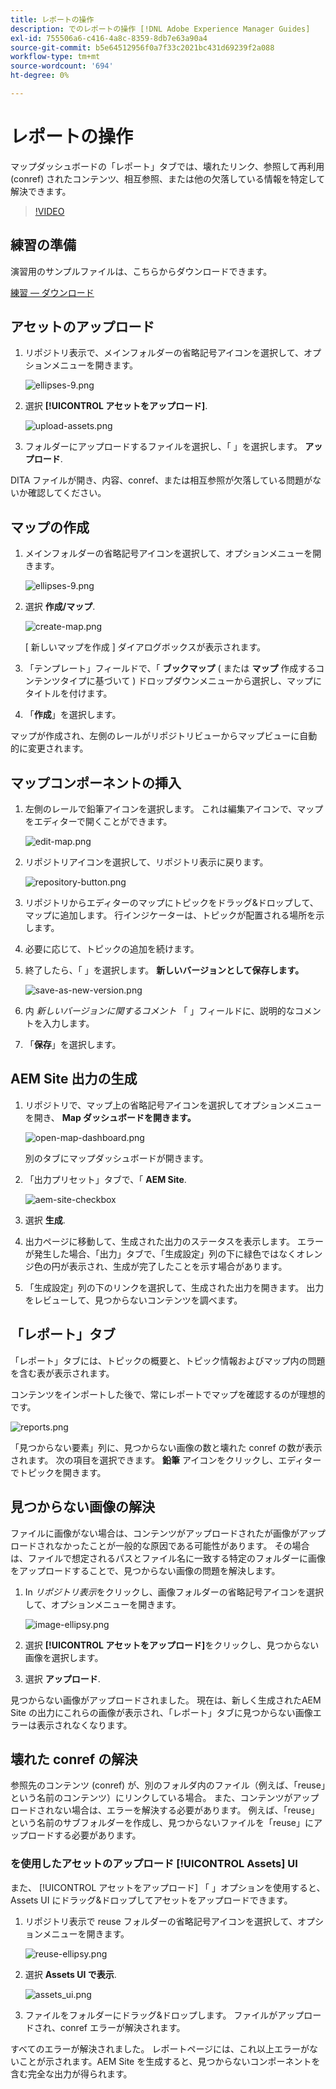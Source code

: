 ```yaml
---
title: レポートの操作
description: でのレポートの操作 [!DNL Adobe Experience Manager Guides]
exl-id: 755506a6-c416-4a8c-8359-8db7e63a90a4
source-git-commit: b5e64512956f0a7f33c2021bc431d69239f2a088
workflow-type: tm+mt
source-wordcount: '694'
ht-degree: 0%

---
```


# レポートの操作

マップダッシュボードの「レポート」タブでは、壊れたリンク、参照して再利用 (conref) されたコンテンツ、相互参照、または他の欠落している情報を特定して解決できます。

>[!VIDEO](https://video.tv.adobe.com/v/339039)

## 練習の準備

演習用のサンプルファイルは、こちらからダウンロードできます。

[練習 — ダウンロード](assets/exercises/working-with-reports.zip)

## アセットのアップロード

1. リポジトリ表示で、メインフォルダーの省略記号アイコンを選択して、オプションメニューを開きます。

   ![ellipses-9.png](images/ellipses-9.png)

2. 選択 **[!UICONTROL アセットをアップロード]**.

   ![upload-assets.png](images/upload-assets.png)

3. フォルダーにアップロードするファイルを選択し、「 」を選択します。 **アップロード**.

DITA ファイルが開き、内容、conref、または相互参照が欠落している問題がないか確認してください。

## マップの作成

1. メインフォルダーの省略記号アイコンを選択して、オプションメニューを開きます。

   ![ellipses-9.png](images/ellipses-9.png)

2. 選択 **作成/マップ**.

   ![create-map.png](images/create-map.png)

   [ 新しいマップを作成 ] ダイアログボックスが表示されます。

3. 「テンプレート」フィールドで、「 **ブックマップ** ( または **マップ** 作成するコンテンツタイプに基づいて ) ドロップダウンメニューから選択し、マップにタイトルを付けます。

4. 「**作成**」を選択します。

マップが作成され、左側のレールがリポジトリビューからマップビューに自動的に変更されます。

## マップコンポーネントの挿入

1. 左側のレールで鉛筆アイコンを選択します。
これは編集アイコンで、マップをエディターで開くことができます。

   ![edit-map.png](images/edit-map.png)

2. リポジトリアイコンを選択して、リポジトリ表示に戻ります。

   ![repository-button.png](images/repository-button.png)

3. リポジトリからエディターのマップにトピックをドラッグ&amp;ドロップして、マップに追加します。
行インジケーターは、トピックが配置される場所を示します。

4. 必要に応じて、トピックの追加を続けます。

5. 終了したら、「 」を選択します。 **新しいバージョンとして保存します。**

   ![save-as-new-version.png](images/save-as-new-version.png)

6. 内 *新しいバージョンに関するコメント* 「 」フィールドに、説明的なコメントを入力します。

7. 「**保存**」を選択します。

## AEM Site 出力の生成

1. リポジトリで、マップ上の省略記号アイコンを選択してオプションメニューを開き、 **Map ダッシュボードを開きます。**

   ![open-map-dashboard.png](images/open-map-dashboard.png)

   別のタブにマップダッシュボードが開きます。
2. 「出力プリセット」タブで、「 **AEM Site**.

   ![aem-site-checkbox](images/aem-site-checkbox.png)

3. 選択 **生成**.

4. 出力ページに移動して、生成された出力のステータスを表示します。
エラーが発生した場合、「出力」タブで、「生成設定」列の下に緑色ではなくオレンジ色の円が表示され、生成が完了したことを示す場合があります。

5. 「生成設定」列の下のリンクを選択して、生成された出力を開きます。
出力をレビューして、見つからないコンテンツを調べます。

## 「レポート」タブ

「レポート」タブには、トピックの概要と、トピック情報およびマップ内の問題を含む表が表示されます。

コンテンツをインポートした後で、常にレポートでマップを確認するのが理想的です。

![reports.png](images/reports.png)

「見つからない要素」列に、見つからない画像の数と壊れた conref の数が表示されます。 次の項目を選択できます。 **鉛筆** アイコンをクリックし、エディターでトピックを開きます。

## 見つからない画像の解決

ファイルに画像がない場合は、コンテンツがアップロードされたが画像がアップロードされなかったことが一般的な原因である可能性があります。 その場合は、ファイルで想定されるパスとファイル名に一致する特定のフォルダーに画像をアップロードすることで、見つからない画像の問題を解決します。

1. In *リポジトリ表示*&#x200B;をクリックし、画像フォルダーの省略記号アイコンを選択して、オプションメニューを開きます。

   ![image-ellipsy.png](images/image-ellipsis.png)

2. 選択 **[!UICONTROL アセットをアップロード]**&#x200B;をクリックし、見つからない画像を選択します。

3. 選択 **アップロード**.

見つからない画像がアップロードされました。 現在は、新しく生成されたAEM Site の出力にこれらの画像が表示され、「レポート」タブに見つからない画像エラーは表示されなくなります。

## 壊れた conref の解決

参照先のコンテンツ (conref) が、別のフォルダ内のファイル（例えば、「reuse」という名前のコンテンツ）にリンクしている場合。 また、コンテンツがアップロードされない場合は、エラーを解決する必要があります。 例えば、「reuse」という名前のサブフォルダーを作成し、見つからないファイルを「reuse」にアップロードする必要があります。

### を使用したアセットのアップロード [!UICONTROL Assets] UI

また、 [!UICONTROL アセットをアップロード] 「 」オプションを使用すると、Assets UI にドラッグ&amp;ドロップしてアセットをアップロードできます。

1. リポジトリ表示で reuse フォルダーの省略記号アイコンを選択して、オプションメニューを開きます。

   ![reuse-ellipsy.png](images/reuse-ellipsis.png)

2. 選択 **Assets UI で表示**.

   ![assets_ui.png](images/assets_ui.png)

3. ファイルをフォルダーにドラッグ&amp;ドロップします。
ファイルがアップロードされ、conref エラーが解決されます。

すべてのエラーが解決されました。 レポートページには、これ以上エラーがないことが示されます。AEM Site を生成すると、見つからないコンポーネントを含む完全な出力が得られます。
